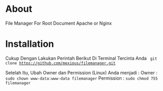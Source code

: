 # About
File Manager For Root Document Apache or Nginx

# Installation
Cukup Dengan Lakukan Perintah Berikut Di Terminal Tercinta Anda 
<code> git clone https://github.com/mexious/filemanager.git</code>

Setelah Itu, Ubah Owner dan Permission (Linux) Anda menjadi :
Owner : <code>sudo chown www-data:www-data filemanager</code>
Permission : <code>sudo chmod 755 filemanager</code>

